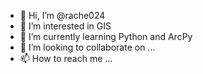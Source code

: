- 👋 Hi, I’m @rache024
- 👀 I’m interested in GIS
- 🌱 I’m currently learning Python and ArcPy
- 💞️ I’m looking to collaborate on ...
- 📫 How to reach me ...

<!---
rache024/rache024 is a ✨ special ✨ repository because its `README.md` (this file) appears on your GitHub profile.
You can click the Preview link to take a look at your changes.
--->
